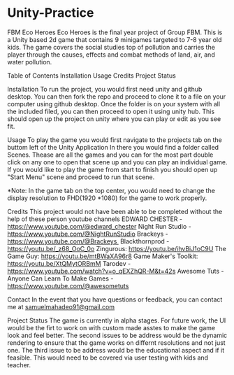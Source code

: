 # Unity-Practice
FBM Eco Heroes
Eco Heroes is the final year project of Group FBM. This is a Unity based 2d game that contains 9 minigames targeted to 7-8 year old kids.
The game covers the social studies top of pollution and carries the player through the causes, effects and combat methods of land, air, 
and water pollution.

Table of Contents
Installation
Usage
Credits
Project Status


Installation
To run the project, you would first need unity and github desktop. 
You can then fork the repo and proceed to clone it to a file on your computer using github desktop.
Once the folder is on your system with all the included filed, you can then proceed to open it using unity hub.
This should open up the project on unity where you can play or edit as you see fit.

Usage
To play the game you would first navigate to the projects tab on the buttom left of the Unity Application
In there you would find a folder called Scenes. Thease are all the games and you can for the most part double click on any one
to open that scene up and you can play an individual game. If you would like to play the game from start to finish you should open up  
"Start Menu" scene and proceed to run that scene.

*Note: In the game tab on the top center, you would need to change the display resolution to FHD(1920 *1080) for the game to work properly.


Credits
This project would not have been able to be completed without the help of these person youtube channels
EDWARD CHESTER - https://www.youtube.com/@edward_chester 
Night Run Studio - https://www.youtube.com/@NightRunStudio 
Brackeys - https://www.youtube.com/@Brackeys 
Blackthornprod - https://youtu.be/_z68_OoC_0o
Zingurous: https://youtu.be/ihvBiJ1oC9U
The Game Guy: https://youtu.be/mtBWaXA96r8
Game Maker's Toolkit: https://youtu.be/XtQMytORBmM
Tarodev - https://www.youtube.com/watch?v=o_qEXZhQR-M&t=42s
Awesome Tuts - Anyone Can Learn To Make Games - https://www.youtube.com/@awesometuts


Contact
In the event that you have questions or feedback, you can contact me at samuelmahadeo91@gmail.com

Project Status
The game is currently in alpha stages. For future work, the UI would be the firt to work on with custom made asstes to make the game look and feel better. 
The second issues to be address would be the dynamic rendering to ensure that the game works on differnt resolutions and not just one.
The third issue to be address would be the educational aspect and if it feasible. This would need to be covered via user testing with kids and teacher.
